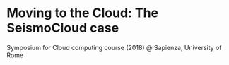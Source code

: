 # Moving to the Cloud: The SeismoCloud case

Symposium for Cloud computing course (2018) @ Sapienza, University of Rome